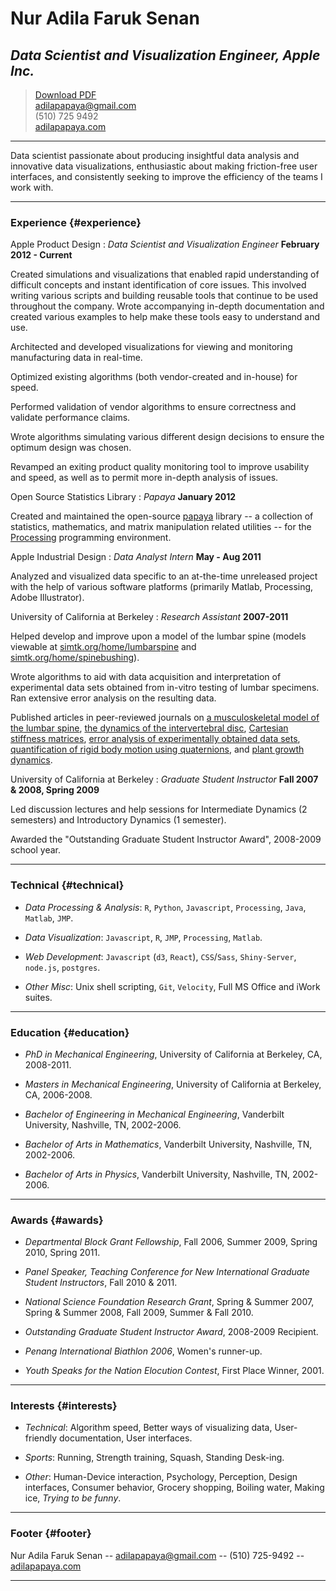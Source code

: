 # Nur Adila Faruk Senan
## *Data Scientist and Visualization Engineer, Apple Inc.*

> [Download PDF](adila.pdf)  
> [adilapapaya@gmail.com](adilapapaya@gmail.com)  
> (510) 725 9492
> <br/>[adilapapaya.com](http://adilapapaya.com)

------



Data scientist passionate about producing insightful data analysis and  innovative data visualizations, enthusiastic about making friction-free user interfaces, and consistently seeking to improve the efficiency of the teams I work with.

------

### Experience {#experience}

Apple Product Design
: *Data Scientist and Visualization Engineer*
  __February 2012 - Current__

  Created simulations and visualizations that enabled rapid understanding of difficult concepts and instant identification of core issues. This involved writing various scripts and building reusable tools that continue to be used throughout the company. Wrote accompanying in-depth documentation and created various examples to help make these tools easy to understand and use.

  Architected and developed visualizations for viewing and monitoring manufacturing data in real-time.

  Optimized existing algorithms (both vendor-created and in-house) for speed. 

  Performed validation of vendor algorithms to ensure correctness and validate performance claims.

  Wrote algorithms simulating various different design decisions to ensure the optimum design was chosen. 

  Revamped an exiting product quality monitoring tool to improve usability and speed, as well as to permit more in-depth analysis of issues.


Open Source Statistics Library
: *Papaya*
  __January 2012__

  Created and maintained the open-source [papaya](http://adilapapaya.com/papayastatistics/) library -- a collection of statistics, mathematics, and matrix manipulation related utilities -- for the [Processing](https://processing.org) programming environment. 
 

Apple Industrial Design
: *Data Analyst Intern*
  __May - Aug 2011__

  Analyzed and visualized data specific to an at-the-time unreleased project with the help of various software platforms (primarily Matlab, Processing, Adobe Illustrator).

University of California at Berkeley
: *Research Assistant*
  __2007-2011__

  Helped develop and improve upon a model of the lumbar spine (models viewable at [simtk.org/home/lumbarspine](http://simtk.org/home/lumbarspine) and [simtk.org/home/spinebushing](http://simtk.org/home/spinebushing)).

  Wrote algorithms to aid with data acquisition and interpretation of experimental data sets obtained from in-vitro testing of lumbar specimens. Ran extensive error analysis on the resulting data.

  Published articles in peer-reviewed journals on [a musculoskeletal model of the lumbar spine](https://simtk.org/home/lumbarspine), [the dynamics of the intervertebral disc](https://simtk.org/home/spinebushing/), [Cartesian stiffness matrices](http://dx.doi.org/10.1007/s11044-010-9205-z), [error analysis of experimentally obtained data sets](http://dx.doi.org/10.1016/j.jbiomech.2010.05.034), [quantification of rigid body motion using quaternions](http://dx.doi.org/10.1016/j.ijengsci.2008.12.008), and [plant growth dynamics](http://dx.doi.org/10.1016/j.jmps.2008.06.005).

University of California at Berkeley
: *Graduate Student Instructor*
  __Fall 2007 & 2008, Spring 2009__
  
  Led discussion lectures and help sessions for Intermediate Dynamics (2 semesters) and Introductory Dynamics (1 semester).

  Awarded the <span class='em'>"Outstanding Graduate Student Instructor Award"</span>, 2008-2009 school year.

-------

### Technical {#technical}

* *Data Processing & Analysis*: `R`, `Python`, `Javascript`, `Processing`, `Java`, `Matlab`, `JMP`.

* *Data Visualization*: `Javascript`, `R`, `JMP`, `Processing`, `Matlab`.

* *Web Development*: `Javascript` (`d3`, `React`), `CSS`/`Sass`, `Shiny-Server`, `node.js`, `postgres`.

* *Other Misc*: Unix shell scripting, `Git`, `Velocity`, Full MS Office and iWork suites.


-------

<div class="clearlist"></div>

### Education {#education}

* *PhD in Mechanical Engineering*, University of California at Berkeley, CA, 2008-2011.

* *Masters in Mechanical Engineering*, University of California at Berkeley, CA, 2006-2008.

* *Bachelor of Engineering in Mechanical Engineering*, Vanderbilt University, Nashville, TN, 2002-2006.

* *Bachelor of Arts in Mathematics*, Vanderbilt University, Nashville, TN, 2002-2006.

* *Bachelor of Arts in Physics*, Vanderbilt University, Nashville, TN, 2002-2006.


------

<div class="clearlist"></div>

### Awards {#awards}

* *Departmental Block Grant Fellowship*, Fall 2006, Summer 2009, Spring 2010, Spring 2011.
 
* *Panel Speaker, Teaching Conference for New International Graduate Student Instructors*, Fall 2010 & 2011.

* *National Science Foundation Research Grant*, Spring & Summer 2007, Spring & Summer 2008, Fall 2009, Summer & Fall 2010.

* *Outstanding Graduate Student Instructor Award*, 2008-2009 Recipient.

* *Penang International Biathlon 2006*, Women's runner-up.

* *Youth Speaks for the Nation Elocution Contest*, First Place Winner, 2001.

------

### Interests {#interests}

* *Technical*: Algorithm speed, Better ways of visualizing data, User-friendly documentation, User interfaces.

* *Sports*: Running, Strength training, Squash, Standing Desk-ing.

* *Other*: Human-Device interaction, Psychology, Perception, Design interfaces, Consumer behavior, Grocery shopping, Boiling water, Making ice, *Trying to be funny*.

------

### Footer {#footer}

Nur Adila Faruk Senan -- [adilapapaya@gmail.com](adilapapaya@gmail.com) -- (510) 725-9492 -- [adilapapaya.com](http://adilapapaya.com)

------